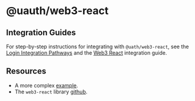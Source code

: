 # @uauth/web3-react

## Integration Guides

For step-by-step instructions for integrating with `@uath/web3-react`, see the [Login Integration Pathways](https://docs.unstoppabledomains.com/login-with-unstoppable/get-started-login/integration-pathways/) and the [Web3 React](https://docs.unstoppabledomains.com/login-with-unstoppable/login-integration-guides/web3-react-guide/) integration guide.

## Resources

- A more complex [example](../../examples/web3-react/README.md).
- The `web3-react` library [github](https://github.com/NoahZinsmeister/web3-react).
